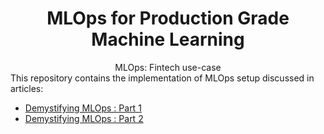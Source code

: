 <div align="center">
<h1>MLOps for Production Grade Machine Learning</h1>
MLOps: Fintech use-case
</div>
This repository contains the implementation of MLOps setup discussed in articles:

 - [Demystifying MLOps : Part 1](#)
 - [Demystifying MLOps : Part 2](#)





<!--stackedit_data:
eyJoaXN0b3J5IjpbNjE2NDU4MzUzLC03NDA1MzYwMzgsLTgxMj
YyMjI3OF19
-->